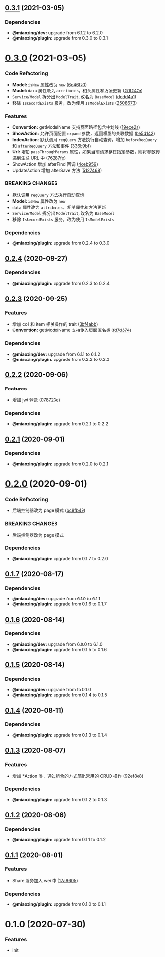 ## [0.3.1](https://github.com/miaoxing/services/compare/v0.3.0...v0.3.1) (2021-03-05)





### Dependencies

* **@miaoxing/dev:** upgrade from 6.1.2 to 6.2.0
* **@miaoxing/plugin:** upgrade from 0.3.0 to 0.3.1

# [0.3.0](https://github.com/miaoxing/services/compare/v0.2.4...v0.3.0) (2021-03-05)


### Code Refactoring

* **Model:** `isNew` 属性改为 `new` ([6c46f70](https://github.com/miaoxing/services/commit/6c46f7060b11943afff99c414b4085f190f7a45c))
* **Model:** `data` 属性改为 `attributes`，相关属性和方法更新 ([2f6247e](https://github.com/miaoxing/services/commit/2f6247ecfab3931e845dc337e715d87d3af73daf))
* `Service/Model` 拆分出 `ModelTrait`, 改名为 `BaseModel` ([dcdd4a1](https://github.com/miaoxing/services/commit/dcdd4a1f84188d50ca33407085aa3de59fcf00d7))
* 移除 `IsRecordExists` 服务，改为使用 `IsModelExists` ([2508673](https://github.com/miaoxing/services/commit/250867313fa646f9b180df5de67f4d607a08a11b))


### Features

* **Convention:** getModelName 支持页面路径包含中划线 ([19ece2a](https://github.com/miaoxing/services/commit/19ece2a1683ae747be9d2e01fdea5d289c8d9693))
* **ShowAction:** 允许页面配置   `expand` 参数，返回模型的关联数据 ([be5d142](https://github.com/miaoxing/services/commit/be5d1421d925011261f88438bd3a51ecf465687e))
* **IndexAction**: 默认调用 `reqQuery` 方法执行自动查询，增加 `beforeReqQuery` 和 `afterReqQuery` 方法和事件 ([336b9bf](https://github.com/miaoxing/services/commit/336b9bff4ee59755e9876645c1daf2c71b170a41))
* **Url:** 增加 `passThroughParams` 属性，如果当前请求存在指定参数，则将参数传递到生成 URL 中 ([76287fe](https://github.com/miaoxing/services/commit/76287fe406014fc4db7da114207c465709353c18))
* ShowAction 增加 afterFind 回调 ([4ceb959](https://github.com/miaoxing/services/commit/4ceb95928518223a0f5d2af0873308050363b264))
* UpdateAction 增加 afterSave 方法 ([5127468](https://github.com/miaoxing/services/commit/51274680a1a150916b919ac68310a95ab8b95889))


### BREAKING CHANGES

* 默认调用 `reqQuery` 方法执行自动查询
* **Model:** `isNew` 属性改为 `new`
* `data` 属性改为 `attributes`，相关属性和方法更新
* `Service/Model` 拆分出 `ModelTrait`, 改名为 `BaseModel`
* 移除 `IsRecordExists` 服务，改为使用 `IsModelExists`





### Dependencies

* **@miaoxing/plugin:** upgrade from 0.2.4 to 0.3.0

## [0.2.4](https://github.com/miaoxing/services/compare/v0.2.3...v0.2.4) (2020-09-27)





### Dependencies

* **@miaoxing/plugin:** upgrade from 0.2.3 to 0.2.4

## [0.2.3](https://github.com/miaoxing/services/compare/v0.2.2...v0.2.3) (2020-09-25)


### Features

* 增加 coll 和 item 相关操作的 trait ([3bf4abb](https://github.com/miaoxing/services/commit/3bf4abb88d84c7e96c0251835ebafdbf69e1d3d3))
* **Convention:** getModelName 支持传入页面匿名类 ([fd7d374](https://github.com/miaoxing/services/commit/fd7d3740210e20e29ce6e7d353dab9d88bf45acf))





### Dependencies

* **@miaoxing/dev:** upgrade from 6.1.1 to 6.1.2
* **@miaoxing/plugin:** upgrade from 0.2.2 to 0.2.3

## [0.2.2](https://github.com/miaoxing/services/compare/v0.2.1...v0.2.2) (2020-09-06)


### Features

* 增加 jwt 登录 ([078723e](https://github.com/miaoxing/services/commit/078723e89969006cbd65e8e2d31ab1170ccfedf5))





### Dependencies

* **@miaoxing/plugin:** upgrade from 0.2.1 to 0.2.2

## [0.2.1](https://github.com/miaoxing/services/compare/v0.2.0...v0.2.1) (2020-09-01)





### Dependencies

* **@miaoxing/plugin:** upgrade from 0.2.0 to 0.2.1

# [0.2.0](https://github.com/miaoxing/services/compare/v0.1.7...v0.2.0) (2020-09-01)


### Code Refactoring

* 后端控制器改为 page 模式 ([bc8fb49](https://github.com/miaoxing/services/commit/bc8fb497d799b8b0effce5179f4bc5b1c2d895ff))


### BREAKING CHANGES

* 后端控制器改为 page 模式





### Dependencies

* **@miaoxing/plugin:** upgrade from 0.1.7 to 0.2.0

## [0.1.7](https://github.com/miaoxing/services/compare/v0.1.6...v0.1.7) (2020-08-17)





### Dependencies

* **@miaoxing/dev:** upgrade from 6.1.0 to 6.1.1
* **@miaoxing/plugin:** upgrade from 0.1.6 to 0.1.7

## [0.1.6](https://github.com/miaoxing/services/compare/v0.1.5...v0.1.6) (2020-08-14)





### Dependencies

* **@miaoxing/dev:** upgrade from 6.0.0 to 6.1.0
* **@miaoxing/plugin:** upgrade from 0.1.5 to 0.1.6

## [0.1.5](https://github.com/miaoxing/services/compare/v0.1.4...v0.1.5) (2020-08-14)





### Dependencies

* **@miaoxing/dev:** upgrade from  to 0.1.0
* **@miaoxing/plugin:** upgrade from 0.1.4 to 0.1.5

## [0.1.4](https://github.com/miaoxing/services/compare/v0.1.3...v0.1.4) (2020-08-11)





### Dependencies

* **@miaoxing/plugin:** upgrade from 0.1.3 to 0.1.4

## [0.1.3](https://github.com/miaoxing/services/compare/v0.1.2...v0.1.3) (2020-08-07)


### Features

* 增加 *Action 类，通过组合的方式简化常用的 CRUD 操作 ([92ef8e8](https://github.com/miaoxing/services/commit/92ef8e88bd8f365bcce7be9716fcd9ddbf3df9a8))





### Dependencies

* **@miaoxing/plugin:** upgrade from 0.1.2 to 0.1.3

## [0.1.2](https://github.com/miaoxing/services/compare/v0.1.1...v0.1.2) (2020-08-06)





### Dependencies

* **@miaoxing/plugin:** upgrade from 0.1.1 to 0.1.2

## [0.1.1](https://github.com/miaoxing/services/compare/v0.1.0...v0.1.1) (2020-08-01)


### Features

* Share 服务加入 wei 中 ([17a9605](https://github.com/miaoxing/services/commit/17a96057f39c258a52ef2e495f22f061cbd4243a))





### Dependencies

* **@miaoxing/plugin:** upgrade from 0.1.0 to 0.1.1

# 0.1.0 (2020-07-30)


### Features

* init
